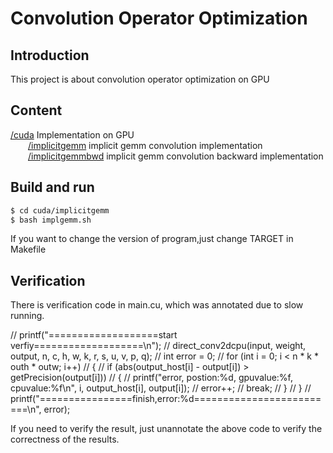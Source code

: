 # Convolution Operator Optimization
## Introduction

This project is about convolution operator optimization on GPU

## Content

[/cuda](https://github.com/Qwesh157/conv_op_optimization/tree/main/cuda) Implementation on GPU  
&emsp;&emsp;[/implicitgemm](https://github.com/Qwesh157/conv_op_optimization/tree/main/cuda/implicitgemm) implicit gemm convolution implementation  
&emsp;&emsp;[/implicitgemmbwd](https://github.com/Qwesh157/conv_op_optimization/tree/main/cuda/implicitgemmbwd) implicit gemm convolution backward implementation  

## Build and run

```bash
$ cd cuda/implicitgemm
$ bash implgemm.sh
```

If you want to change the version of program,just change TARGET in Makefile

## Verification

There is verification code in main.cu, which was annotated due to slow running.

// printf("===================start verfiy===================\n");
// direct_conv2dcpu(input, weight, output, n, c, h, w, k, r, s, u, v, p, q);
// int error = 0;
// for (int i = 0; i < n * k * outh * outw; i++)
// {
//     if (abs(output_host[i] - output[i]) > getPrecision(output[i]))
//     {
//         printf("error, postion:%d, gpuvalue:%f, cpuvalue:%f\n", i, output_host[i], output[i]);
//         error++;
//         break;
//     }
// }
// printf("================finish,error:%d=========================\n", error);

If you need to verify the result, just unannotate the above code to verify the correctness of the results.
